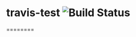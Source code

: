 # travis-test ![Build Status](https://travis-ci.org/MicroduinoTeam/travis-test.svg?branch=master)
========
